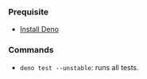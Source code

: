 ### Prequisite

- [Install Deno](https://deno.land/#installation)

### Commands

- `deno test --unstable`: runs all tests.
